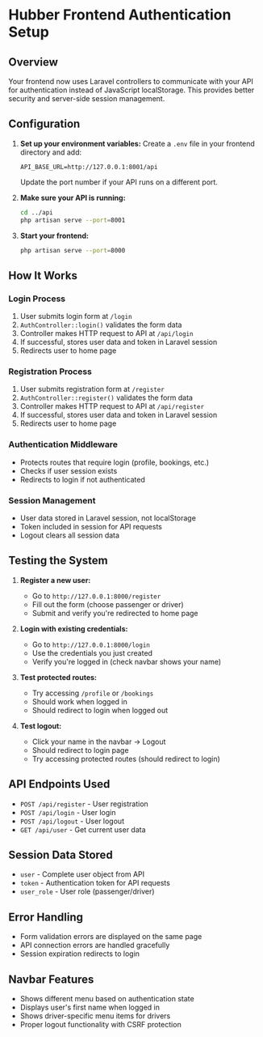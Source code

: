 # Hubber Frontend Authentication Setup

## Overview
Your frontend now uses Laravel controllers to communicate with your API for authentication instead of JavaScript localStorage. This provides better security and server-side session management.

## Configuration

1. **Set up your environment variables:**
   Create a `.env` file in your frontend directory and add:
   ```
   API_BASE_URL=http://127.0.0.1:8001/api
   ```
   Update the port number if your API runs on a different port.

2. **Make sure your API is running:**
   ```bash
   cd ../api
   php artisan serve --port=8001
   ```

3. **Start your frontend:**
   ```bash
   php artisan serve --port=8000
   ```

## How It Works

### Login Process
1. User submits login form at `/login`
2. `AuthController::login()` validates the form data
3. Controller makes HTTP request to API at `/api/login`
4. If successful, stores user data and token in Laravel session
5. Redirects user to home page

### Registration Process
1. User submits registration form at `/register`
2. `AuthController::register()` validates the form data
3. Controller makes HTTP request to API at `/api/register`
4. If successful, stores user data and token in Laravel session
5. Redirects user to home page

### Authentication Middleware
- Protects routes that require login (profile, bookings, etc.)
- Checks if user session exists
- Redirects to login if not authenticated

### Session Management
- User data stored in Laravel session, not localStorage
- Token included in session for API requests
- Logout clears all session data

## Testing the System

1. **Register a new user:**
   - Go to `http://127.0.0.1:8000/register`
   - Fill out the form (choose passenger or driver)
   - Submit and verify you're redirected to home page

2. **Login with existing credentials:**
   - Go to `http://127.0.0.1:8000/login`
   - Use the credentials you just created
   - Verify you're logged in (check navbar shows your name)

3. **Test protected routes:**
   - Try accessing `/profile` or `/bookings`
   - Should work when logged in
   - Should redirect to login when logged out

4. **Test logout:**
   - Click your name in the navbar → Logout
   - Should redirect to login page
   - Try accessing protected routes (should redirect to login)

## API Endpoints Used

- `POST /api/register` - User registration
- `POST /api/login` - User login  
- `POST /api/logout` - User logout
- `GET /api/user` - Get current user data

## Session Data Stored

- `user` - Complete user object from API
- `token` - Authentication token for API requests
- `user_role` - User role (passenger/driver)

## Error Handling

- Form validation errors are displayed on the same page
- API connection errors are handled gracefully
- Session expiration redirects to login

## Navbar Features

- Shows different menu based on authentication state
- Displays user's first name when logged in
- Shows driver-specific menu items for drivers
- Proper logout functionality with CSRF protection 